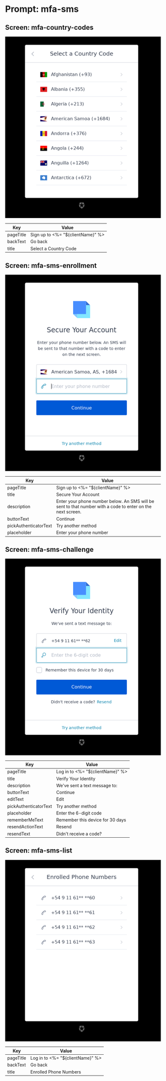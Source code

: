 # Prompt: mfa-sms

## Screen: mfa-country-codes

<p style="text-align: center;">
  <img alt="mfa-country-codes reference screenshot" class="ul-prompt-screenshot" data-ul-prompt="mfa-country-codes" src="images/mfa-country-codes.png" />
</p>

|Key|Value|
|----------|----------|
|pageTitle|Sign up to <%= "${clientName}" %>|
|backText|Go back|
|title|Select a Country Code|

## Screen: mfa-sms-enrollment

<p style="text-align: center;">
  <img alt="mfa-sms-enrollment reference screenshot" class="ul-prompt-screenshot" data-ul-prompt="mfa-sms-enrollment" src="images/mfa-sms-enrollment.png" />
</p>

|Key|Value|
|----------|----------|
|pageTitle|Sign up to <%= "${clientName}" %>|
|title|Secure Your Account|
|description|Enter your phone number below. An SMS will be sent to that number with a code to enter on the next screen.|
|buttonText|Continue|
|pickAuthenticatorText|Try another method|
|placeholder|Enter your phone number|

## Screen: mfa-sms-challenge

<p style="text-align: center;">
  <img alt="mfa-sms-challenge reference screenshot" class="ul-prompt-screenshot" data-ul-prompt="mfa-sms-challenge" src="images/mfa-sms-challenge.png" />
</p>

|Key|Value|
|----------|----------|
|pageTitle|Log in to <%= "${clientName}" %>|
|title|Verify Your Identity|
|description|We've sent a text message to:|
|buttonText|Continue|
|editText|Edit|
|pickAuthenticatorText|Try another method|
|placeholder|Enter the 6-digit code|
|rememberMeText|Remember this device for 30 days|
|resendActionText|Resend|
|resendText|Didn't receive a code?|

## Screen: mfa-sms-list

<p style="text-align: center;">
  <img alt="mfa-sms-list reference screenshot" class="ul-prompt-screenshot" data-ul-prompt="mfa-sms-list" src="images/mfa-sms-list.png" />
</p>

|Key|Value|
|----------|----------|
|pageTitle|Log in to <%= "${clientName}" %>|
|backText|Go back|
|title|Enrolled Phone Numbers|
